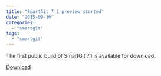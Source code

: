```yaml
---
title: "SmartGit 7.1 preview started"
date: "2015-09-16"
categories: 
  - "smartgit"
tags: 
  - "smartgit"
---
```


The first public build of SmartGit 7.1 is available for download.

[Download](http://www.syntevo.com/smartgit/preview)
